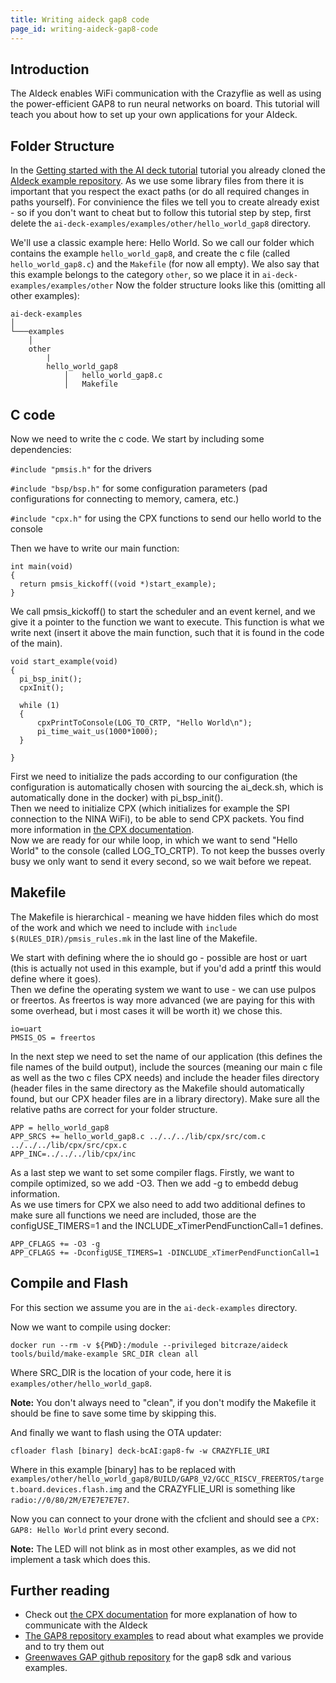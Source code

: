 ```yaml
---
title: Writing aideck gap8 code 
page_id: writing-aideck-gap8-code
---
```


## Introduction
The AIdeck enables WiFi communication with the Crazyflie
as well as using the power-efficient GAP8 to run neural networks on board. This tutorial will teach you about how to set up your own applications for your AIdeck.

## Folder Structure
In the [Getting started with the AI deck tutorial](https://www.bitcraze.io/documentation/tutorials/getting-started-with-aideck/) tutorial you already cloned the [AIdeck example repository](https://github.com/bitcraze/aideck-gap8-examples). As we use some library files from there it is important that you respect the exact paths (or do all required changes in paths yourself). For convinience the files we tell you to create already exist - so if you don't want to cheat but to follow this tutorial step by step, first delete the ```ai-deck-examples/examples/other/hello_world_gap8``` directory.

We'll use a classic example here: Hello World.
So we call our folder which contains the example ```hello_world_gap8```, and create the c file (called ```hello_world_gap8.c```) and the ```Makefile``` (for now all empty). We also say that this example belongs to the category ```other```, so we place it in ```ai-deck-examples/examples/other```
Now the folder structure looks like this (omitting all other examples):
```
ai-deck-examples   
│
└───examples
    │
    other
        |
        hello_world_gap8
            │   hello_world_gap8.c
            │   Makefile

```
## C code
Now we need to write the c code.
We start by including some dependencies:

```#include "pmsis.h"``` for the drivers

```#include "bsp/bsp.h"``` for some configuration parameters (pad configurations for connecting to memory, camera, etc.)

```#include "cpx.h"``` for using the CPX functions to send our hello world to the console

Then we have to write our main function:

```
int main(void)
{
  return pmsis_kickoff((void *)start_example);
}
```
We call pmsis_kickoff() to start the scheduler and an event kernel, and we give it a pointer to the function we want to execute.
This function is what we write next (insert it above the main function, such that it is found in the code of the main).

```
void start_example(void)
{
  pi_bsp_init();
  cpxInit();

  while (1)
  {
      cpxPrintToConsole(LOG_TO_CRTP, "Hello World\n");
      pi_time_wait_us(1000*1000);
  }

}
```
First we need to initialize the pads according to our configuration (the configuration is automatically chosen with sourcing the ai_deck.sh, which is automatically done in the docker) with pi_bsp_init().  
Then we need to initialize CPX (which initializes for example the SPI connection to the NINA WiFi), to be able to send CPX packets. You find more information in [the CPX documentation](https://www.bitcraze.io/documentation/repository/crazyflie-firmware/master/functional-areas/cpx/).  
Now we are ready for our while loop, in which we want to send "Hello World" to the console (called LOG_TO_CRTP). To not keep the busses overly busy we only want to send it every second, so we wait before we repeat.  

## Makefile
The Makefile is hierarchical - meaning we have hidden files which do most of the work and which we need to include with ```include $(RULES_DIR)/pmsis_rules.mk``` in the last line of the Makefile.

We start with defining where the io should go - possible are host or uart (this is actually not used in this example, but if you'd add a printf this would define where it goes).  
Then we define the operating system we want to use - we can use pulpos or freertos. As freertos is way more advanced (we are paying for this with some overhead, but i most cases it will be worth it) we chose this.
```
io=uart
PMSIS_OS = freertos
```
In the next step we need to set the name of our application (this defines the file names of the build output), include the sources (meaning our main c file as well as the two c files CPX needs) and include the header files directory (header files in the same directory as the Makefile should automatically found, but our CPX header files are in a library directory). Make sure all the relative paths are correct for your folder structure.

```
APP = hello_world_gap8
APP_SRCS += hello_world_gap8.c ../../../lib/cpx/src/com.c ../../../lib/cpx/src/cpx.c
APP_INC=../../../lib/cpx/inc
```
As a last step we want to set some compiler flags. Firstly, we want to compile optimized, so we add -O3. Then we add -g to embedd debug information.  
As we use timers for CPX we also need to add two additional defines to make sure all functions we need are included, those are the configUSE_TIMERS=1 and the INCLUDE_xTimerPendFunctionCall=1 defines.

```
APP_CFLAGS += -O3 -g
APP_CFLAGS += -DconfigUSE_TIMERS=1 -DINCLUDE_xTimerPendFunctionCall=1
```

## Compile and Flash
For this section we assume you are in the ```ai-deck-examples``` directory. 

Now we want to compile using docker:

```
docker run --rm -v ${PWD}:/module --privileged bitcraze/aideck tools/build/make-example SRC_DIR clean all
```
Where SRC_DIR is  the location of your code, here it is ```examples/other/hello_world_gap8```.

**Note:** You don't always need to "clean", if you don't modify the Makefile it should be fine to save some time by skipping this.

And finally we want to flash using the OTA updater:
```
cfloader flash [binary] deck-bcAI:gap8-fw -w CRAZYFLIE_URI
```
Where in this example [binary] has to be replaced with ```examples/other/hello_world_gap8/BUILD/GAP8_V2/GCC_RISCV_FREERTOS/target.board.devices.flash.img``` and the CRAZYFLIE_URI is something like ```radio://0/80/2M/E7E7E7E7E7```.

Now you can connect to your drone with the cfclient and should see a ```CPX: GAP8: Hello World``` print every second. 

**Note:** The LED will not blink as in most other examples, as we did not implement a task which does this.

## Further reading

* Check out [the CPX documentation](https://www.bitcraze.io/documentation/repository/crazyflie-firmware/master/functional-areas/cpx/) for more explanation of how to communicate with the AIdeck
* [The GAP8 repository examples](https://www.bitcraze.io/documentation/repository/aideck-gap8-examples/master/) to read about what examples we provide and to try them out
* [Greenwaves GAP github repository](https://github.com/GreenWaves-Technologies/gap_sdk) for the gap8 sdk and various examples.